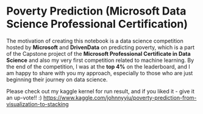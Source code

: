 # Poverty Prediction (Microsoft Data Science Professional Certification)
The motivation of creating this notebook is a data science competition hosted by **Microsoft** and **DrivenData** on predicting poverty, which is a part of the Capstone project of the **Microsoft Professional Certificate in Data Science** and also my very first competition related to machine learning. By the end of the competition, I was at the **top 4%** on the leaderboard, and I am happy to share with you my approach, especially to those who are just beginning their journey on data science.

Please check out my kaggle kernel for run result, and if you liked it - give it an up-vote!! :) 
https://www.kaggle.com/johnnyyiu/poverty-prediction-from-visualization-to-stacking

